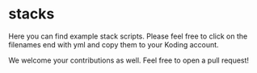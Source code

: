 # stacks

Here you can find example stack scripts. Please feel free to click on the filenames end with yml and copy them to your Koding account.

We welcome your contributions as well. Feel free to open a pull request!
